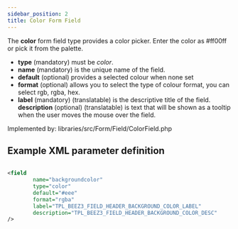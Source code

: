 ```yaml
---
sidebar_position: 2
title: Color Form Field
---
```



The **color** form field type provides a color picker. Enter the color as #ff00ff or pick it from the palette.

- **type** (mandatory) must be *color*.
- **name** (mandatory) is the unique name of the field.
- **default** (optional) provides a selected colour when none set
- **format** (optional) allows you to select the type of colour format, you can select rgb, rgba, hex.
- **label** (mandatory) (translatable) is the descriptive title of the
  field.
  **description** (optional) (translatable) is text that will be shown
  as a tooltip when the user moves the mouse over the field.

Implemented by: libraries/src/Form/Field/ColorField.php

## Example XML parameter definition

```xml

<field
        name="backgroundcolor" 
        type="color" 
        default="#eee" 
        format="rgba"
        label="TPL_BEEZ3_FIELD_HEADER_BACKGROUND_COLOR_LABEL"
        description="TPL_BEEZ3_FIELD_HEADER_BACKGROUND_COLOR_DESC"
/>
```